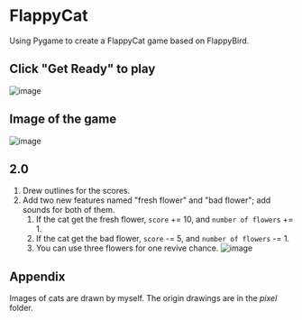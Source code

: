 # FlappyCat
Using Pygame to create a FlappyCat game based on FlappyBird.

## Click "Get Ready" to play
![image](https://github.com/Wendyfff0616/FlappyCat/assets/169350460/359970c4-1bfe-4762-af76-f397abcba184)

## Image of the game
![image](https://github.com/Wendyfff0616/FlappyCat/assets/169350460/5f092994-46c0-4070-82de-b919adfbc718)

## 2.0
1. Drew outlines for the scores.
2. Add two new features named "fresh flower" and "bad flower"; add sounds for both of them.
   1. If the cat get the fresh flower, `score` += 10, and `number of flowers` += 1. 
   2. If the cat get the bad flower, `score` -= 5, and `number of flowers` -= 1.
   3. You can use three flowers for one revive chance.
![image](https://github.com/Wendyfff0616/FlappyCat/assets/169350460/bfddfe39-6bc4-46bf-948b-2d253705d14d)
   
## Appendix
Images of cats are drawn by myself. The origin drawings are in the *pixel* folder.
